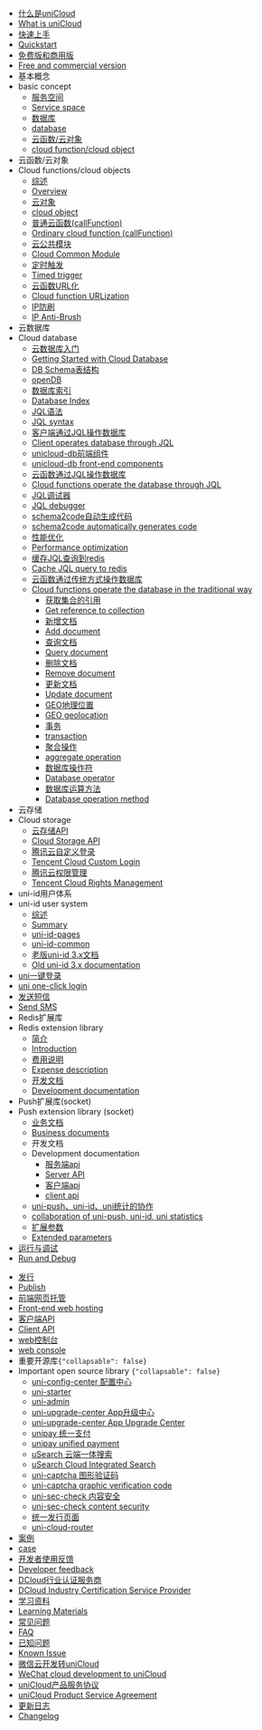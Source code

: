 * [什么是uniCloud](uniCloud/README.md)
* [What is uniCloud](uniCloud/README.md)
* [快速上手](uniCloud/quickstart.md)
* [Quickstart](uniCloud/quickstart.md)
* [免费版和商用版](uniCloud/price.md)
* [Free and commercial version](uniCloud/price.md)
* 基本概念
* basic concept
  * [服务空间](uniCloud/concepts/space.md)
  * [Service space](uniCloud/concepts/space.md)
  * [数据库](uniCloud/concepts/database.md)
  * [database](uniCloud/concepts/database.md)
  * [云函数/云对象](uniCloud/concepts/cloudfunction.md)
  * [cloud function/cloud object](uniCloud/concepts/cloudfunction.md)
* 云函数/云对象
* Cloud functions/cloud objects
  * [综述](uniCloud/cf-functions.md)
  * [Overview](uniCloud/cf-functions.md)
  * [云对象](uniCloud/cloud-obj.md)
  * [cloud object](uniCloud/cloud-obj.md)
  * [普通云函数(callFunction)](uniCloud/cf-callfunction.md)
  * [Ordinary cloud function (callFunction)](uniCloud/cf-callfunction.md)
  * [云公共模块](uniCloud/cf-common.md)
  * [Cloud Common Module](uniCloud/cf-common.md)
  * [定时触发](uniCloud/trigger.md)
  * [Timed trigger](uniCloud/trigger.md)
  * [云函数URL化](uniCloud/http.md)
  * [Cloud function URLization](uniCloud/http.md)
  * [IP防刷](ip-filter.md)
  * [IP Anti-Brush](ip-filter.md)
* 云数据库
* Cloud database
  * [云数据库入门](uniCloud/hellodb.md)
  * [Getting Started with Cloud Database](uniCloud/hellodb.md)
  * [DB Schema表结构](uniCloud/schema.md)
  * [openDB](uniCloud/opendb)
  * [数据库索引](uniCloud/db-index.md)
  * [Database Index](uniCloud/db-index.md)
  * [JQL语法](uniCloud/jql.md)
  * [JQL syntax](uniCloud/jql.md)
  * [客户端通过JQL操作数据库](uniCloud/clientdb.md)
  * [Client operates database through JQL](uniCloud/clientdb.md)
  * [unicloud-db前端组件](uniCloud/unicloud-db.md)
  * [unicloud-db front-end components](uniCloud/unicloud-db.md)
  * [云函数通过JQL操作数据库](uniCloud/jql-cloud.md)
  * [Cloud functions operate the database through JQL](uniCloud/jql-cloud.md)
  * [JQL调试器](uniCloud/jql-runner.md)
  * [JQL debugger](uniCloud/jql-runner.md)
  * [schema2code自动生成代码](schema2code.md)
  * [schema2code automatically generates code](schema2code.md)
  * [性能优化](uniCloud/db-performance.md)
  * [Performance optimization](uniCloud/db-performance.md)
  * [缓存JQL查询到redis](uniCloud/jql-cache-redis.md)  
  * [Cache JQL query to redis](uniCloud/jql-cache-redis.md)
  * [云函数通过传统方式操作数据库](uniCloud/cf-database.md)
  * [Cloud functions operate the database in the traditional way](uniCloud/cf-database.md)
    * [获取集合的引用](uniCloud/cf-database.md?id=get-collection)
    * [Get reference to collection](uniCloud/cf-database.md?id=get-collection)
    * [新增文档](uniCloud/cf-database.md?id=add)
    * [Add document](uniCloud/cf-database.md?id=add)
    * [查询文档](uniCloud/cf-database.md?id=query)
    * [Query document](uniCloud/cf-database.md?id=query)
    * [删除文档](uniCloud/cf-database.md?id=remove)
    * [Remove document](uniCloud/cf-database.md?id=remove)
    * [更新文档](uniCloud/cf-database.md?id=update)
    * [Update document](uniCloud/cf-database.md?id=update)
    * [GEO地理位置](uniCloud/cf-database.md?id=geo)
    * [GEO geolocation](uniCloud/cf-database.md?id=geo)
    * [事务](uniCloud/cf-database.md?id=transaction)
    * [transaction](uniCloud/cf-database.md?id=transaction)
    * [聚合操作](uniCloud/cf-database-aggregate.md)
    * [aggregate operation](uniCloud/cf-database-aggregate.md)
    * [数据库操作符](uniCloud/cf-database-dbcmd.md)
    * [Database operator](uniCloud/cf-database-dbcmd.md)
    * [数据库运算方法](uniCloud/cf-database-aggregate-operator.md)
    * [Database operation method](uniCloud/cf-database-aggregate-operator.md)
* 云存储
* Cloud storage
  * [云存储API](uniCloud/storage.md)
  * [Cloud Storage API](uniCloud/storage.md)
  * [腾讯云自定义登录](uniCloud/authentication.md)
  * [Tencent Cloud Custom Login](uniCloud/authentication.md)
  * [腾讯云权限管理](uniCloud/policy-tcb.md)
  * [Tencent Cloud Rights Management](uniCloud/policy-tcb.md)
* uni-id用户体系
* uni-id user system
  * [综述](uniCloud/uni-id-summary.md)
  * [Summary](uniCloud/uni-id-summary.md)
  * [uni-id-pages](uniCloud/uni-id-pages.md)
  * [uni-id-common](uniCloud/uni-id-common.md)
  * [老版uni-id 3.x文档](uniCloud/uni-id.md)
  * [Old uni-id 3.x documentation](uniCloud/uni-id.md)
* [uni一键登录](uniCloud/univerify.md)
* [uni one-click login](uniCloud/univerify.md)
* [发送短信](uniCloud/send-sms.md)
* [Send SMS](uniCloud/send-sms.md)
* Redis扩展库
* Redis extension library
  * [简介](uniCloud/redis-introduction.md)
  * [Introduction](uniCloud/redis-introduction.md)
  * [费用说明](uniCloud/redis-buy.md)
  * [Expense description](uniCloud/redis-buy.md)
  * [开发文档](uniCloud/redis.md)
  * [Development documentation](uniCloud/redis.md)
* Push扩展库(socket)
* Push extension library (socket)
  * [业务文档](/unipush-v2.md)
  * [Business documents](/unipush-v2.md)
  * 开发文档  
  * Development documentation
    * [服务端api](uniCloud/uni-cloud-push/api.md)  
    * [Server API](uniCloud/uni-cloud-push/api.md)
    * [客户端api](/api/plugins/push.md)
    * [client api](/api/plugins/push.md)
  * [uni-push、uni-id、uni统计的协作](uniCloud/uni-cloud-push/mate.md)
  * [collaboration of uni-push, uni-id, uni statistics](uniCloud/uni-cloud-push/mate.md)
  * [扩展参数](uniCloud/uni-cloud-push/options.md)
  * [Extended parameters](uniCloud/uni-cloud-push/options.md)
* [运行与调试](uniCloud/rundebug.md)
* [Run and Debug](uniCloud/rundebug.md)
 <!-- * [日志输出](uniCloud/cf-logger.md) -->
 <!-- * [log output](uniCloud/cf-logger.md) -->
* [发行](uniCloud/publish.md)
* [Publish](uniCloud/publish.md)
* [前端网页托管](uniCloud/hosting.md)
* [Front-end web hosting](uniCloud/hosting.md)
* [客户端API](uniCloud/client-sdk.md)
* [Client API](uniCloud/client-sdk.md)
* [web控制台](https://unicloud.dcloud.net.cn)
* [web console](https://unicloud.dcloud.net.cn)
* 重要开源库```{"collapsable": false}```
* Important open source library ```{"collapsable": false}```
  * [uni-config-center 配置中心](uniCloud/uni-config-center.md)
  * [uni-starter](uniCloud/uni-starter.md)
  * [uni-admin](uniCloud/admin.md)
  * [uni-upgrade-center App升级中心](uniCloud/upgrade-center.md)
  * [uni-upgrade-center App Upgrade Center](uniCloud/upgrade-center.md)
  * [unipay 统一支付](uniCloud/unipay.md)
  * [unipay unified payment](uniCloud/unipay.md)
  * [uSearch 云端一体搜索](https://ext.dcloud.net.cn/plugin?id=3851)
  * [uSearch Cloud Integrated Search](https://ext.dcloud.net.cn/plugin?id=3851)
  * [uni-captcha 图形验证码](uniCloud/uni-captcha.md)
  * [uni-captcha graphic verification code](uniCloud/uni-captcha.md)
  * [uni-sec-check 内容安全](https://ext.dcloud.net.cn/plugin?id=5460)
  * [uni-sec-check content security](https://ext.dcloud.net.cn/plugin?id=5460)
  * [统一发行页面](uni-portal.md)
  * [uni-cloud-router](uniCloud/uni-cloud-router.md)
* [案例](uniCloud/resource.md)
* [case](uniCloud/resource.md)
* [开发者使用反馈](uniCloud/feedback.md)
* [Developer feedback](uniCloud/feedback.md)
* [DCloud行业认证服务商](https://ask.dcloud.net.cn/article/39388)
* [DCloud Industry Certification Service Provider](https://ask.dcloud.net.cn/article/39388)
* [学习资料](uniCloud/learning.md)
* [Learning Materials](uniCloud/learning.md)
* [常见问题](uniCloud/faq.md)
* [FAQ](uniCloud/faq.md)
* [已知问题](uniCloud/known-issue.md)
* [Known Issue](uniCloud/known-issue.md)
* [微信云开发转uniCloud](uniCloud/wx2unicloud.md)
* [WeChat cloud development to uniCloud](uniCloud/wx2unicloud.md)
* [uniCloud产品服务协议](uniCloud/agreement.md)
* [uniCloud Product Service Agreement](uniCloud/agreement.md)
* [更新日志](uniCloud/release.md)
* [Changelog](uniCloud/release.md)
